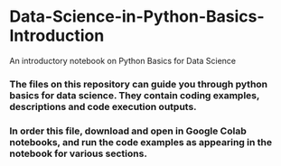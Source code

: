 # Data-Science-in-Python-Basics-Introduction
An introductory notebook on Python Basics for Data Science

### The files on this repository can guide you through python basics for data science. They contain coding examples, descriptions and code execution outputs.

### In order this file, download and open in Google Colab notebooks, and run the code examples as appearing in the notebook for various sections.
